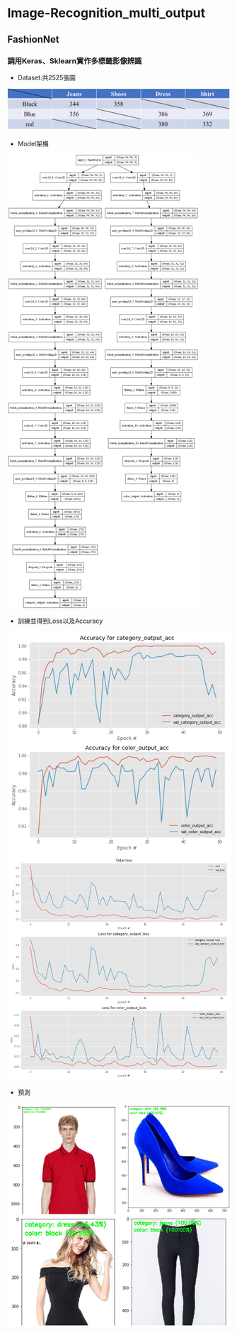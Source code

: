 # Image-Recognition_multi_output
## FashionNet
### 調用Keras、Sklearn實作多標籤影像辨識

* Dataset:共2525張圖
 
![image](https://github.com/YuXiangWa/Image-Recognition_multi_output/blob/main/dataset.png)

* Model架構
 
![image](https://github.com/YuXiangWa/Image-Recognition_multi_output/blob/main/model.png)


* 訓練並得到Loss以及Accuracy

![image](https://github.com/YuXiangWa/Image-Recognition_multi_output/blob/main/output_accs.png)
![image](https://github.com/YuXiangWa/Image-Recognition_multi_output/blob/main/output_losses.png)


* 預測

![image](https://github.com/YuXiangWa/Image-Recognition_multi_output/blob/main/Prediction.png)

